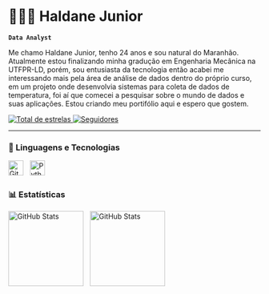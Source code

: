 # 👩🏻‍💻 Haldane Junior

**`Data Analyst`**

Me chamo Haldane Junior, tenho 24 anos e sou natural do Maranhão. Atualmente estou finalizando minha gradução em Engenharia Mecânica na UTFPR-LD, porém, sou entusiasta da tecnologia então acabei me interessando mais pela área de análise de dados dentro do próprio curso, em um projeto onde desenvolvia sistemas para coleta de dados de temperatura, foi aí que comecei a pesquisar sobre o mundo de dados e suas aplicações. Estou criando meu portifólio aqui e espero que gostem.

<p> 
    <a href="https://github.com/haldanejunior?tab=repositories&sort=stargazers">
        <img 
            alt="Total de estrelas" 
            title="Total de estrelas GitHub" 
            src="https://custom-icon-badges.demolab.com/github/stars/Larissakich?color=55960c&style=for-the-badge&labelColor=488207&logo=star&label=estrelas"
        />
    </a>
    <a href="https://github.com/haldanejunior?tab=followers">
        <img 
            alt="Seguidores" 
            title="Me siga no GitHub" 
            src="https://custom-icon-badges.demolab.com/github/followers/haldanejunior?color=236ad3&labelColor=1155ba&style=for-the-badge&logo=github&label=Seguidores&logoColor=white"
        />
    </a>
</p>

---

### 🤖 Linguagens e Tecnologias
<img 
    align="left" 
    alt="Git" 
    title="Git"
    width="30px" 
    style="padding-right: 10px;" 
    src="https://cdn.jsdelivr.net/gh/devicons/devicon@latest/icons/git/git-original.svg" 
/>
<img 
    align="left" 
    alt="Python" 
    title="Python"
    width="30px" 
    style="padding-right: 10px;" 
    src="https://cdn.jsdelivr.net/gh/devicons/devicon@latest/icons/python/python-original.svg" 
/>

<br/>
<br/>

### 📊 Estatísticas

<p>
  <img 
    align="left" 
    alt="GitHub Stats" 
    height="150" 
    style="padding-right: 10px;" 
    src="https://github-readme-stats.vercel.app/api?username=haldanejunior&show_icons=true&theme=tokyonight&include_all_commits=true&locale=pt-br" 
  />

<img 
      align="left" 
      alt="GitHub Stats" 
      height="150" 
      src="https://github-readme-stats.vercel.app/api/top-langs/?username=haldanejunior&theme=tokyonight&layout=compact&custom_title=Tecnologias&langs_count=9" 
  />

</p>

